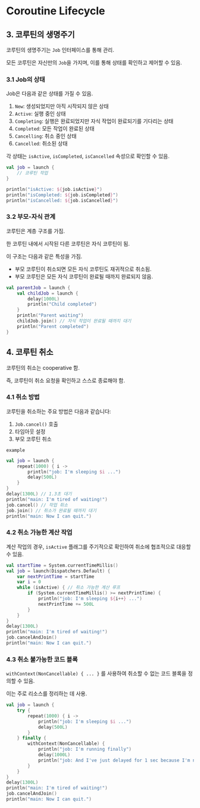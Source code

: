 # Coroutine Lifecycle

## 3. 코루틴의 생명주기

코루틴의 생명주기는 `Job` 인터페이스를 통해 관리. 

모든 코루틴은 자신만의 `Job`을 가지며, 이를 통해 상태를 확인하고 제어할 수 있음.

### 3.1 Job의 상태

Job은 다음과 같은 상태를 가질 수 있음.

1. `New`: 생성되었지만 아직 시작되지 않은 상태
2. `Active`: 실행 중인 상태
3. `Completing`: 실행은 완료되었지만 자식 작업이 완료되기를 기다리는 상태
4. `Completed`: 모든 작업이 완료된 상태
5. `Cancelling`: 취소 중인 상태
6. `Cancelled`: 취소된 상태

각 상태는 `isActive`, `isCompleted`, `isCancelled` 속성으로 확인할 수 있음.

```kotlin
val job = launch {
    // 코루틴 작업
}

println("isActive: ${job.isActive}")
println("isCompleted: ${job.isCompleted}")
println("isCancelled: ${job.isCancelled}")
```

### 3.2 부모-자식 관계

코루틴은 계층 구조를 가짐. 

한 코루틴 내에서 시작된 다른 코루틴은 자식 코루틴이 됨.

이 구조는 다음과 같은 특성을 가짐.

- 부모 코루틴이 취소되면 모든 자식 코루틴도 재귀적으로 취소됨.
- 부모 코루틴은 모든 자식 코루틴이 완료될 때까지 완료되지 않음.

```kotlin
val parentJob = launch {
    val childJob = launch {
        delay(1000L)
        println("Child completed")
    }
    println("Parent waiting")
    childJob.join() // 자식 작업이 완료될 때까지 대기
    println("Parent completed")
}
```

## 4. 코루틴 취소

코루틴의 취소는 cooperative 함. 

즉, 코루틴이 취소 요청을 확인하고 스스로 종료해야 함.

### 4.1 취소 방법

코루틴을 취소하는 주요 방법은 다음과 같습니다:

1. `Job.cancel()` 호출
2. 타임아웃 설정
3. 부모 코루틴 취소

`example`

```kotlin
val job = launch {
    repeat(1000) { i ->
        println("job: I'm sleeping $i ...")
        delay(500L)
    }
}
delay(1300L) // 1.3초 대기
println("main: I'm tired of waiting!")
job.cancel() // 작업 취소
job.join() // 취소가 완료될 때까지 대기
println("main: Now I can quit.")
```

### 4.2 취소 가능한 계산 작업

계산 작업의 경우, `isActive` 플래그를 주기적으로 확인하여 취소에 협조적으로 대응할 수 있음.

```kotlin
val startTime = System.currentTimeMillis()
val job = launch(Dispatchers.Default) {
    var nextPrintTime = startTime
    var i = 0
    while (isActive) { // 취소 가능한 계산 루프
        if (System.currentTimeMillis() >= nextPrintTime) {
            println("job: I'm sleeping ${i++} ...")
            nextPrintTime += 500L
        }
    }
}
delay(1300L)
println("main: I'm tired of waiting!")
job.cancelAndJoin()
println("main: Now I can quit.")
```

### 4.3 취소 불가능한 코드 블록

`withContext(NonCancellable) { ... }` 를 사용하여 취소할 수 없는 코드 블록을 정의할 수 있음. 

이는 주로 리소스를 정리하는 데 사용.

```kotlin
val job = launch {
    try {
        repeat(1000) { i ->
            println("job: I'm sleeping $i ...")
            delay(500L)
        }
    } finally {
        withContext(NonCancellable) {
            println("job: I'm running finally")
            delay(1000L)
            println("job: And I've just delayed for 1 sec because I'm non-cancellable")
        }
    }
}
delay(1300L)
println("main: I'm tired of waiting!")
job.cancelAndJoin()
println("main: Now I can quit.")
```